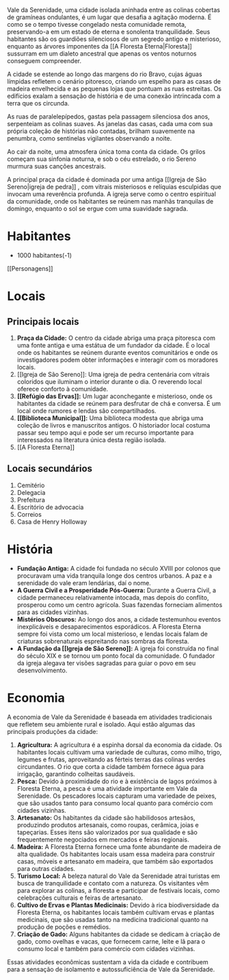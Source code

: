 
Vale da Serenidade, uma cidade isolada aninhada entre as colinas cobertas de gramíneas ondulantes, é um lugar que desafia a agitação moderna. É como se o tempo tivesse congelado nesta comunidade remota, preservando-a em um estado de eterna e sonolenta tranquilidade. Seus habitantes são os guardiões silenciosos de um segredo antigo e misterioso, enquanto as árvores imponentes da [[A Floresta Eterna|Floresta]] sussurram em um dialeto ancestral que apenas os ventos noturnos conseguem compreender.

A cidade se estende ao longo das margens do rio Bravo, cujas águas límpidas refletem o cenário pitoresco, criando um espelho para as casas de madeira envelhecida e as pequenas lojas que pontuam as ruas estreitas. Os edifícios exalam a sensação de história e de uma conexão intrincada com a terra que os circunda.

As ruas de paralelepípedos, gastas pela passagem silenciosa dos anos, serpenteiam as colinas suaves. As janelas das casas, cada uma com sua própria coleção de histórias não contadas, brilham suavemente na penumbra, como sentinelas vigilantes observando a noite.

Ao cair da noite, uma atmosfera única toma conta da cidade. Os grilos começam sua sinfonia noturna, e sob o céu estrelado, o rio Sereno murmura suas canções ancestrais.

A principal praça da cidade é dominada por uma antiga [[Igreja de São Sereno|igreja de pedra]] , com vitrais misteriosos e relíquias esculpidas que invocam uma reverência profunda. A igreja serve como o centro espiritual da comunidade, onde os habitantes se reúnem nas manhãs tranquilas de domingo, enquanto o sol se ergue com uma suavidade sagrada.

# Habitantes

- 1000 habitantes(-1)

[[Personagens]]
# **Locais**

## Principais locais

1. **Praça da Cidade:** O centro da cidade abriga uma praça pitoresca com uma fonte antiga e uma estátua de um fundador da cidade. É o local onde os habitantes se reúnem durante eventos comunitários e onde os investigadores podem obter informações e interagir com os moradores locais.
2. [[Igreja de São Sereno]]: Uma igreja de pedra centenária com vitrais coloridos que iluminam o interior durante o dia. O reverendo local oferece conforto à comunidade.
3. **[[Refúgio das Ervas]]:** Um lugar aconchegante e misterioso, onde os habitantes da cidade se reúnem para desfrutar de chá e conversa. É um local onde rumores e lendas são compartilhados.
4. **[[Biblioteca Municipal]]:** Uma biblioteca modesta que abriga uma coleção de livros e manuscritos antigos. O historiador local costuma passar seu tempo aqui e pode ser um recurso importante para interessados na literatura única desta região isolada.
5. [[A Floresta Eterna]]
## Locais secundários

1. Cemitério
2. Delegacia
3. Prefeitura
4. Escritório de advocacia
5. Correios
6. Casa de Henry Holloway
   
# **História**

- **Fundação Antiga:** A cidade foi fundada no século XVIII por colonos que procuravam uma vida tranquila longe dos centros urbanos. A paz e a serenidade do vale eram lendárias, daí o nome.
- **A Guerra Civil e a Prosperidade Pós-Guerra:** Durante a Guerra Civil, a cidade permaneceu relativamente intocada, mas depois do conflito, prosperou como um centro agrícola. Suas fazendas forneciam alimentos para as cidades vizinhas.
- **Mistérios Obscuros:** Ao longo dos anos, a cidade testemunhou eventos inexplicáveis e desaparecimentos esporádicos. A Floresta Eterna sempre foi vista como um local misterioso, e lendas locais falam de criaturas sobrenaturais espreitando nas sombras da floresta.
- **A Fundação da [[Igreja de São Sereno]]:** A igreja foi construída no final do século XIX e se tornou um ponto focal da comunidade. O fundador da igreja alegava ter visões sagradas para guiar o povo em seu desenvolvimento.

# Economia
  
A economia de Vale da Serenidade é baseada em atividades tradicionais que refletem seu ambiente rural e isolado. Aqui estão algumas das principais produções da cidade:

1. **Agricultura:** A agricultura é a espinha dorsal da economia da cidade. Os habitantes locais cultivam uma variedade de culturas, como milho, trigo, legumes e frutas, aproveitando as férteis terras das colinas verdes circundantes. O rio que corta a cidade também fornece água para irrigação, garantindo colheitas saudáveis.
2. **Pesca:** Devido à proximidade do rio e à existência de lagos próximos à Floresta Eterna, a pesca é uma atividade importante em Vale da Serenidade. Os pescadores locais capturam uma variedade de peixes, que são usados tanto para consumo local quanto para comércio com cidades vizinhas.
3. **Artesanato:** Os habitantes da cidade são habilidosos artesãos, produzindo produtos artesanais, como roupas, cerâmica, joias e tapeçarias. Esses itens são valorizados por sua qualidade e são frequentemente negociados em mercados e feiras regionais.
4. **Madeira:** A Floresta Eterna fornece uma fonte abundante de madeira de alta qualidade. Os habitantes locais usam essa madeira para construir casas, móveis e artesanato em madeira, que também são exportados para outras cidades.
5. **Turismo Local:** A beleza natural do Vale da Serenidade atrai turistas em busca de tranquilidade e contato com a natureza. Os visitantes vêm para explorar as colinas, a floresta e participar de festivais locais, como celebrações culturais e feiras de artesanato.
6. **Cultivo de Ervas e Plantas Medicinais:** Devido à rica biodiversidade da Floresta Eterna, os habitantes locais também cultivam ervas e plantas medicinais, que são usadas tanto na medicina tradicional quanto na produção de poções e remédios.
7. **Criação de Gado:** Alguns habitantes da cidade se dedicam à criação de gado, como ovelhas e vacas, que fornecem carne, leite e lã para o consumo local e também para comércio com cidades vizinhas.
    
Essas atividades econômicas sustentam a vida da cidade e contribuem para a sensação de isolamento e autossuficiência de Vale da Serenidade.